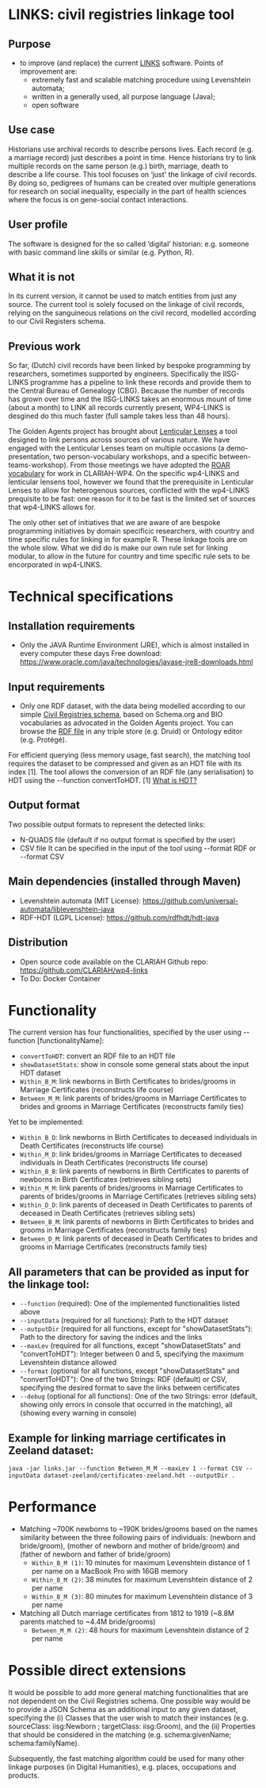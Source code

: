 # LINKS: civil registries linkage tool

## Purpose
- to improve (and replace) the current [LINKS](https://iisg.amsterdam/en/hsn/projects/links) software. Points of improvement are:
    - extremely fast and scalable matching procedure using Levenshtein automata;
    - written in a generally used, all purpose language (Java);
    - open software

## Use case
Historians use archival records to describe persons lives. Each record (e.g. a marriage record) just describes a point in time. Hence historians try to link multiple records on the same person (e.g.) birth, marriage, death to describe a life course. This tool focuses on ‘just' the linkage of civil records. By doing so, pedigrees of humans can be created over multiple generations for research on social inequality, especially in the part of health sciences where the focus is on gene-social contact interactions.

## User profile
The software is designed for the so called ‘digital’ historian: e.g. someone with basic command line skills or similar (e.g. Python, R).

## What it is not
In its current version, it cannot be used to match entities from just any source. The current tool is solely focused on the linkage of civil records, relying on the sanguineous relations on the civil record, modelled according to our Civil Registers schema.

## Previous work
So far, (Dutch) civil records have been linked by bespoke programming by researchers, sometimes supported by engineers. Specifically the IISG-LINKS programme has a pipeline to link these records and provide them to the Central Bureau of Genealogy (CBG). Because the number of records has grown over time and the IISG-LINKS takes an enormous mount of time (about a month) to LINK all records currently present, WP4-LINKS is desgined do this much faster (full sample takes less than 48 hours).

The Golden Agents project has brought about [Lenticular Lenses](https://www.goldenagents.org/tools/lenticular-lenses/) a tool designed to link persons across sources of various nature. We have engaged with the Lenticular Lenses team on multiple occasions (a demo-presentation, two person-vocabulary workshops, and a specific between-teams-workshop). From those meetings we have adopted the [ROAR vocabulary](https://leonvanwissen.nl/vocab/roar/docs/) for work in CLARIAH-WP4. On the specific wp4-LINKS and lenticular lensens tool, however we found that the prerequisite in Lenticular Lenses to allow for heterogenous sources, conflicted with the wp4-LINKS prequisite to be fast: one reason for it to be fast is the limited set of sources that wp4-LINKS allows for.

The only other set of initiatives that we are aware of are bespoke programming initiatives by domain specificic researchers, with country and time specific rules for linking in for example R. These linkage tools are on the whole slow. What we did do is make our own rule set for linking modular, to allow in the future for country and time specific rule sets to be encorporated in wp4-LINKS.

# Technical specifications
## Installation requirements
- Only the JAVA Runtime Environment (JRE), which is almost installed in every computer these days
Free download: https://www.oracle.com/java/technologies/javase-jre8-downloads.html

## Input requirements
- Only one RDF dataset, with the data being modelled according to our simple [Civil Registries schema](assets/LINKS-schema.png), based on Schema.org and BIO vocabularies as advocated in the Golden Agents project. You can browse the [RDF file](assets/LINKS-schema.ttl) in any triple store (e.g. Druid) or Ontology editor (e.g. Protégé).

For efficient querying (less memory usage, fast search), the matching tool requires the dataset to be compressed and given as an HDT file with its index [1].
The tool allows the conversion of an RDF file (any serialisation) to HDT using the --function convertToHDT.
[1] [What is HDT?](http://www.rdfhdt.org/what-is-hdt/)

## Output format
Two possible output formats to represent the detected links:
- N-QUADS file (default if no output format is specified by the user)
- CSV file
It can be specified in the input of the tool using --format RDF or --format CSV

## Main dependencies (installed through Maven)
- Levenshtein automata (MIT License): https://github.com/universal-automata/liblevenshtein-java
- RDF-HDT (LGPL License): https://github.com/rdfhdt/hdt-java

## Distribution
- Open source code available on the CLARIAH Github repo: https://github.com/CLARIAH/wp4-links
- To Do: Docker Container

# Functionality
The current version has four functionalities, specified by the user using --function [functionalityName]:
- `convertToHDT`: convert an RDF file to an HDT file
- `showDatasetStats`: show in console some general stats about the input HDT dataset
- `Within_B_M`: link newborns in Birth Certificates to brides/grooms in Marriage Certificates (reconstructs life course)
- `Between_M_M`: link parents of brides/grooms in Marriage Certificates to brides and grooms in Marriage Certificates (reconstructs family ties)

Yet to be implemented:
- `Within_B_D`: link newborns in Birth Certificates to deceased individuals in Death Certificates (reconstructs life course)
- `Within_M_D`: link brides/grooms in Marriage Certificates to deceased individuals in Death Certificates (reconstructs life course)
- `Within_B_B`: link parents of newborns in Birth Certificates to parents of newborns in Birth Certificates (retrieves sibling sets)
- `Within_M_M`: link parents of brides/grooms in Marriage Certificates to parents of brides/grooms in Marriage Certificates (retrieves sibling sets)
- `Within_D_D`: link parents of deceased in Death Certificates to parents of deceased in Death Certificates (retrieves sibling sets)
- `Between_B_M`: link parents of newborns in Birth Certificates to brides and grooms in Marriage Certificates (reconstructs family ties)
- `Between_D_M`: link parents of deceased in Death Certificates to brides and grooms in Marriage Certificates (reconstructs family ties)

## All parameters that can be provided as input for the linkage tool:
- `--function` (required): One of the implemented functionalities listed above
- `--inputData` (required for all functions): Path to the HDT dataset
- `--outputDir` (required for all functions, except for "showDatasetStats"): Path to the directory for saving the indices and the links
- `--maxLev` (required for all functions, except "showDatasetStats" and "convertToHDT"): Integer between 0 and 5, specifying the maximum Levenshtein distance allowed
- `--format` (optional for all functions, except "showDatasetStats" and "convertToHDT"): One of the two Strings: RDF (default) or CSV, specifying the desired format to save the links between certificates
- `--debug` (optional for all functions): One of the two Strings: error (default, showing only errors in console that occurred in the matching), all (showing every warning in console)


## Example for linking marriage certificates in Zeeland dataset:
```java -jar links.jar --function Between_M_M --maxLev 1 --format CSV --inputData dataset-zeeland/certificates-zeeland.hdt --outputDir .```

# Performance
- Matching ~700K newborns to ~190K brides/grooms based on the names similarity between the three following pairs of individuals:
(newborn and bride/groom), (mother of newborn and mother of bride/groom) and (father of newborn and father of bride/groom)
    - `Within_B_M (1)`: 10 minutes for maximum Levenshtein distance of 1 per name on a MacBook Pro with 16GB memory
    - `Within_B_M (2)`: 38 minutes for maximum Levenshtein distance of 2 per name
    - `Within_B_M (3)`: 80 minutes for maximum Levenshtein distance of 3 per name
- Matching all Dutch marriage certificates from 1812 to 1919 (~8.8M parents matched to ~4.4M bride/grooms)
    - `Between_M_M (2)`: 48 hours for maximum Levenshtein distance of 2 per name

# Possible direct extensions
It would be possible to add more general matching functionalities that are not dependent on the Civil Registries schema.
One possible way would be to provide a JSON Schema as an additional input to any given dataset, specifying the (i) Classes that the user wish to match their instances (e.g. sourceClass: iisg:Newborn ; targetClass: iisg:Groom), and the (ii) Properties that should be considered in the matching (e.g. schema:givenName; schema:familyName).

Subsequently, the fast matching algorithm could be used for many other linkage purposes (in Digital Humanities), e.g. places, occupations and products.
